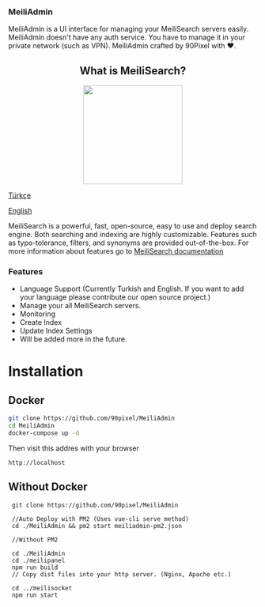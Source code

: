 ### MeiliAdmin

MeiliAdmin is a UI interface for managing your MeiliSearch servers easily. MeiliAdmin doesn't have any auth service. You have to manage it in your private network (such as VPN). MeiliAdmin crafted by 90Pixel with ❤️.

<h2 align="center">
What is MeiliSearch?
</h2> 


<p align="center">


  <img width="200" height="200" src="https://raw.githubusercontent.com/meilisearch/MeiliSearch/main/assets/logo.svg">
</p>

[Türkçe](./README_TR.md)


[English](./README.md)

MeiliSearch is a powerful, fast, open-source, easy to use and deploy search engine. Both searching and indexing are highly customizable. Features such as typo-tolerance, filters, and synonyms are provided out-of-the-box. For more information about features go to [MeiliSearch documentation](https://docs.meilisearch.com/ "MeiliSearch documentation")



### Features

- Language Support (Currently Turkish and English. If you want to add your language please contribute our open source project.)
- Manage your all MeiliSearch servers.
- Monitoring
- Create Index
- Update Index Settings
- Will be added more in the future.

# Installation

## Docker

```bash
git clone https://github.com/90pixel/MeiliAdmin
cd MeiliAdmin
docker-compose up -d
```

Then visit this addres with your browser

```http://localhost```

## Without Docker

```
 git clone https://github.com/90pixel/MeiliAdmin
 
 //Auto Deploy with PM2 (Uses vue-cli serve method)
 cd ./MeiliAdmin && pm2 start meiliadmin-pm2.json
  
 //Without PM2
 
 cd ./MeiliAdmin
 cd ./meilipanel
 npm run build
 // Copy dist files into your http server. (Nginx, Apache etc.)
 
 cd ../meilisocket
 npm run start
 
```



